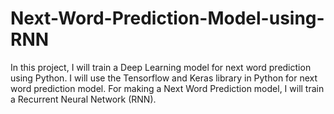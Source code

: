 # Next-Word-Prediction-Model-using-RNN
In this project, I will train a Deep Learning model for next word prediction using Python. I will use the Tensorflow and Keras library in Python for next word prediction model. For making a Next Word Prediction model, I will train a Recurrent Neural Network (RNN).
